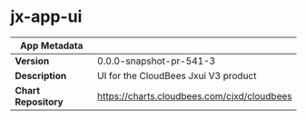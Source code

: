 # jx-app-ui

|App Metadata||
|---|---|
| **Version** | 0.0.0-snapshot-pr-541-3 |
| **Description** | UI for the CloudBees Jxui V3 product |
| **Chart Repository** | https://charts.cloudbees.com/cjxd/cloudbees |
